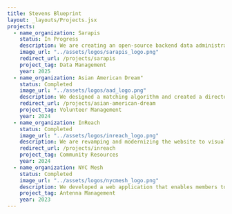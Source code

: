 ```yaml
---
title: Stevens Blueprint
layout: _layouts/Projects.jsx
projects:
  - name_organization: Sarapis
    status: In Progress
    description: We are creating an open-source backend data administration interface for efficiently managing HSDS datasets. Unlike existing legacy tools such as ORServices, this new application will utilize a modular, service-based architecture that supports seamless integration with contemporary HSDS-supporting tools.
    image_url: "../assets/logos/sarapis_logo.png"
    redirect_url: /projects/sarapis
    project_tag: Data Management
    year: 2025
  - name_organization: Asian American Dream"
    status: Completed
    image_url: "../assets/logos/aad_logo.png"
    description: We designed a matching algorithm and created a directory for AAD’s KIN mentorship program, to streamline the annual mentor-mentee matching event, save over 48 hours each year, provide a user-friendly directory where mentors and mentees can view each other’s profiles, and enhance the overall experience and efficiency of the program.
    redirect_url: /projects/asian-american-dream
    project_tag: Volunteer Management
    year: 2024
  - name_organization: InReach
    status: Completed
    image_url: "../assets/logos/inreach_logo.png"
    description: We are revamping and modernizing the website to visually align with the free mobile app, creating a cohesive and streamlined user experience across platforms. Using a content management system (CMS), the website will feature reusable components and an intuitive interface where all team members can easily update and manage the website content.
    redirect_url: /projects/inreach
    project_tag: Community Resources
    year: 2024
  - name_organization: NYC Mesh
    status: Completed
    image_url: "../assets/logos/nycmesh_logo.png"
    description: We developed a web application that enables members to adjust antenna directions and frequencies to prevent service disruptions caused by overlapping sector lobes. By allowing real-time modifications, this tool ensures that new installations maintain consistent internet service across NYC, minimizing interference and optimizing service coverage.
    project_tag: Antenna Management
    year: 2023
---
```

